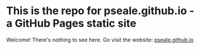 # This is the repo for pseale.github.io - a GitHub Pages static site

Welcome! There's nothing to see here. Go visit the website: [pseale.github.io](https://pseale.github.iom)
